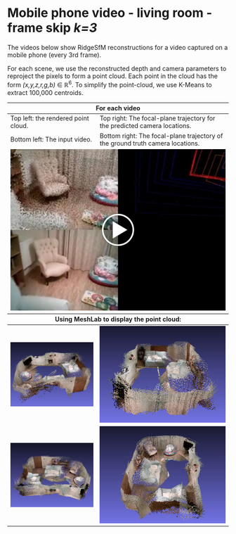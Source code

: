 # Mobile phone video - living room - frame skip _k=3_

The videos below show RidgeSfM reconstructions for a video captured on a mobile phone (every 3rd frame).

For each scene, we use the reconstructed depth and camera parameters to reproject the pixels to form a point cloud.
Each point in the cloud has the form _(x,y,z,r,g,b)_ ∈ ℝ<sup>6</sup>.
To simplify the point-cloud, we use K-Means to extract 100,000 centroids.

<table style="table-layout: fixed; width: 100%;">
<thead>
  <tr>
    <th colspan="2">For each video</th>
  </tr>
</thead>
<tbody>
  <tr>
    <td>Top left: the rendered point cloud.<br></td>
    <td>Top right: The focal-plane trajectory for the predicted camera locations.</td>
  </tr>
  <tr>
    <td>Bottom left: The input video.</td>
    <td>Bottom right: The focal-plane trajectory of the ground truth camera locations.</td>
  </tr>
  <tr>
  <td colspan="2">
<a href="https://drive.google.com/file/d/13lFpLyqgsXcpgJn5iJtW8l7a-1TOEbiZ/view" title="RidgeSfm - mobile phone video frameskip k=3"><img src="cubot.jpg" alt="RidgeSfm - mobile phone video frameskip k=3" /></a>
</td>
  </tr>
</tbody>

<thead>
  <tr>
    <th colspan="2">Using MeshLab to display the point cloud:</th>
  </tr>
</thead>

<tr>
<td><img src="scene0_0.png" width="320" alt="ScanNet reconstruction" /></td>
<td><img src="scene0_1.png" width="320" alt="ScanNet reconstruction" /></td>
</tr>
<tr>
<td><img src="scene0_2.png" width="320" alt="ScanNet reconstruction" /></td>
<td><img src="scene0_3.png" width="320" alt="ScanNet reconstruction" /></td>
</tr>
</table>
